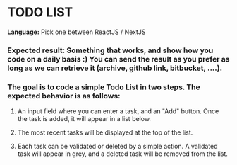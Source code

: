 
# TODO LIST


**Language:** Pick one between ReactJS / NextJS

### **Expected result:** Something that works, and show how you code on a daily basis :) You can send the result as you prefer as long as we can retrieve it (archive, github link, bitbucket, ....).
### The goal is to code a simple Todo List in two steps. The expected behavior is as follows:

1. An input field where you can enter a task, and an &quot;Add&quot; button. Once the task is added, it
will appear in a list below.

2. The most recent tasks will be displayed at the top of the list.

3. Each task can be validated or deleted by a simple action. A validated task will appear in
grey, and a deleted task will be removed from the list.